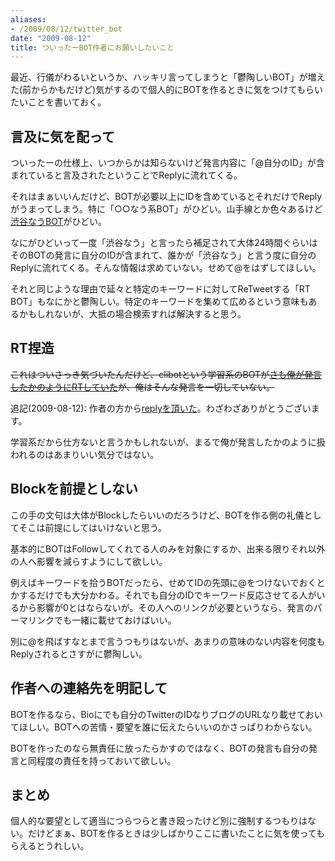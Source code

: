 ```yaml
---
aliases:
- /2009/08/12/twitter_bot
date: "2009-08-12"
title: ついったーBOT作者にお願いしたいこと
---
```

最近、行儀がわるいというか、ハッキリ言ってしまうと「鬱陶しいBOT」が増えた(前からかもだけど)気がするので個人的にBOTを作るときに気をつけてもらいたいことを書いておく。

<h2>言及に気を配って</h2>
ついったーの仕様上、いつからかは知らないけど発言内容に「@自分のID」が含まれていると言及されたということでReplyに流れてくる。

それはまぁいいんだけど、BOTが必要以上にIDを含めているとそれだけでReplyがうまってしまう。特に「○○なう系BOT」がひどい。山手線とか色々あるけど<a href="http://twitter.com/shibuya_now">渋谷なうBOT</a>がひどい。

なにがひどいって一度「渋谷なう」と言ったら補足されて大体24時間ぐらいはそのBOTの発言に自分のIDが含まれて、誰かが「渋谷なう」と言う度に自分のReplyに流れてくる。そんな情報は求めていない。せめて@をはずしてほしい。

それと同じような理由で延々と特定のキーワードに対してReTweetする「RT BOT」もなにかと鬱陶しい。特定のキーワードを集めて広めるという意味もあるかもしれないが、大抵の場合検索すれば解決すると思う。

<h2>RT捏造</h2>
<del datetime="2009-08-11T21:51:38+00:00">これはついさっき気づいたんだけど、clibotという学習系のBOTが<a href="http://twitter.com/clibot/status/3250129088">さも俺が発言したかのようにRTしていた</a>が、俺はそんな発言を一切していない。</del>

追記(2009-08-12): 作者の方から<a href="http://twitter.com/clicube/status/3252794902">replyを頂いた</a>。わざわざありがとうございます。

学習系だから仕方ないと言うかもしれないが、まるで俺が発言したかのように扱われるのはあまりいい気分ではない。

<h2>Blockを前提としない</h2>
この手の文句は大体がBlockしたらいいのだろうけど、BOTを作る側の礼儀としてそこは前提にしてはいけないと思う。

基本的にBOTはFollowしてくれてる人のみを対象にするか、出来る限りそれ以外の人へ影響を減らすようにして欲しい。

例えばキーワードを拾うBOTだったら、せめてIDの先頭に@をつけないでおくとかするだけでも大分かわる。それでも自分のIDでキーワード反応させてる人がいるから影響が0とはならないが。その人へのリンクが必要というなら、発言のパーマリンクでも一緒に載せておけばいい。

別に@を飛ばすなとまで言うつもりはないが、あまりの意味のない内容を何度もReplyされるとさすがに鬱陶しい。

<h2>作者への連絡先を明記して</h2>
BOTを作るなら、Bioにでも自分のTwitterのIDなりブログのURLなり載せておいてほしい。BOTへの苦情・要望を誰に伝えたらいいのかさっぱりわからない。

BOTを作ったのなら無責任に放ったらかすのではなく、BOTの発言も自分の発言と同程度の責任を持っておいて欲しい。

<h2>まとめ</h2>
個人的な要望として適当につらつらと書き殴ったけど別に強制するつもりはない。だけどまぁ、BOTを作るときは少しばかりここに書いたことに気を使ってもらえるとうれしい。